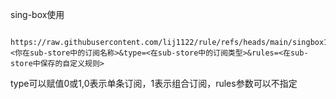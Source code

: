 sing-box使用





          https://raw.githubusercontent.com/lij1122/rule/refs/heads/main/singbox1.12/merge.js#name=<你在sub-store中的订阅名称>&type=<在sub-store中的订阅类型>&rules=<在sub-store中保存的自定义规则>

type可以赋值0或1,0表示单条订阅，1表示组合订阅，rules参数可以不指定
